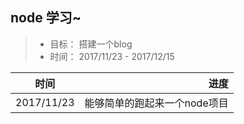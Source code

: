 ## node 学习~

> * 目标： 搭建一个blog
> * 时间： 2017/11/23 - 2017/12/15

| 时间        | 进度   | 
| --------   | -----:  |
| 2017/11/23     | 能够简单的跑起来一个node项目 |

